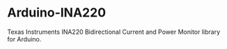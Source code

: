 # Arduino-INA220
Texas Instruments INA220 Bidirectional Current and Power Monitor library for Arduino.
